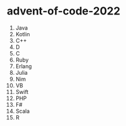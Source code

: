 # advent-of-code-2022

1. Java
2. Kotlin
3. C++
4. D
5. C
6. Ruby
7. Erlang
8. Julia
9. Nim
10. VB
12. Swift
13. PHP
14. F#
17. Scala
18. R